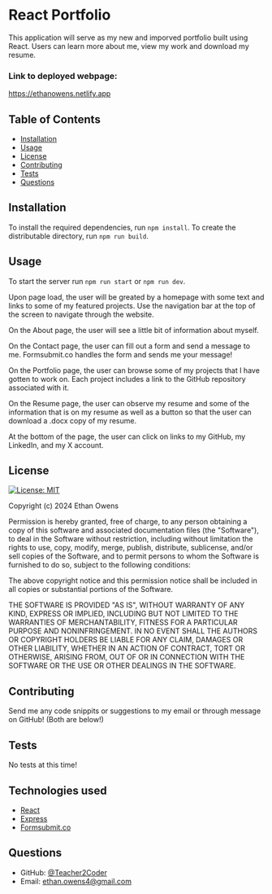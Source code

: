 # React Portfolio
This application will serve as my new and imporved portfolio built using React. Users can learn more about me, view my work and download my resume.

### Link to deployed webpage:
https://ethanowens.netlify.app
 
## Table of Contents
* [Installation](#installation)
* [Usage](#usage)
* [License](#license)
* [Contributing](#contributing)
* [Tests](#tests)
* [Questions](#questions)
 
## Installation
To install the required dependencies, run ```npm install```. To create the distributable directory, run ```npm run build```.
 
## Usage
To start the server run ```npm run start``` or ```npm run dev```.

Upon page load, the user will be greated by a homepage with some text and links to some of my featured projects. Use the navigation bar at the top of the screen to navigate through the website. 

On the About page, the user will see a little bit of information about myself.

On the Contact page, the user can fill out a form and send a message to me. Formsubmit.co handles the form and sends me your message!

On the Portfolio page, the user can browse some of my projects that I have gotten to work on. Each project includes a link to the GitHub repository associated with it.

On the Resume page, the user can observe my resume and some of the information that is on my resume as well as a button so that the user can download a .docx copy of my resume.

At the bottom of the page, the user can click on links to my GitHub, my LinkedIn, and my X account.
 
## License
[![License: MIT](https://img.shields.io/badge/License-MIT-yellow.svg)](https://opensource.org/licenses/MIT)

Copyright (c) 2024 Ethan Owens

Permission is hereby granted, free of charge, to any person obtaining a copy
of this software and associated documentation files (the "Software"), to deal
in the Software without restriction, including without limitation the rights
to use, copy, modify, merge, publish, distribute, sublicense, and/or sell
copies of the Software, and to permit persons to whom the Software is
furnished to do so, subject to the following conditions:

The above copyright notice and this permission notice shall be included in all
copies or substantial portions of the Software.

THE SOFTWARE IS PROVIDED "AS IS", WITHOUT WARRANTY OF ANY KIND, EXPRESS OR
IMPLIED, INCLUDING BUT NOT LIMITED TO THE WARRANTIES OF MERCHANTABILITY,
FITNESS FOR A PARTICULAR PURPOSE AND NONINFRINGEMENT. IN NO EVENT SHALL THE
AUTHORS OR COPYRIGHT HOLDERS BE LIABLE FOR ANY CLAIM, DAMAGES OR OTHER
LIABILITY, WHETHER IN AN ACTION OF CONTRACT, TORT OR OTHERWISE, ARISING FROM,
OUT OF OR IN CONNECTION WITH THE SOFTWARE OR THE USE OR OTHER DEALINGS IN THE
SOFTWARE.
 
## Contributing
Send me any code snippits or suggestions to my email or through message on GitHub! (Both are below!)
 
## Tests
No tests at this time!

## Technologies used
* [React](https://react.dev/)
* [Express](https://expressjs.com/)
* [Formsubmit.co](https://formsubmit.co/)

 
## Questions
* GitHub: [@Teacher2Coder](https://www.github.com/Teacher2Coder)
* Email: ethan.owens4@gmail.com